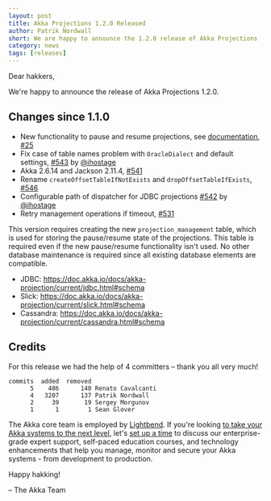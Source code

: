 ```yaml
---
layout: post
title: Akka Projections 1.2.0 Released
author: Patrik Nordwall
short: We are happy to announce the 1.2.0 release of Akka Projections
category: news
tags: [releases]
---
```


Dear hakkers,

We're happy to announce the release of Akka Projections 1.2.0.

## Changes since 1.1.0

- New functionality to pause and resume projections, see [documentation](https://doc.akka.io/docs/akka-projection/current/management.html#pause-and-resume), [#25](https://github.com/akka/akka-projection/issues/25)
- Fix case of table names problem with `OracleDialect` and default settings, [#543](https://github.com/akka/akka-projection/pull/543) by [@ihostage](https://github.com/ihostage)
- Akka 2.6.14 and Jackson 2.11.4, [#541](https://github.com/akka/akka-projection/pull/541)
- Rename `createOffsetTableIfNotExists` and `dropOffsetTableIfExists`, [#546](https://github.com/akka/akka-projection/pull/546)
- Configurable path of dispatcher for JDBC projections [#542](https://github.com/akka/akka-projection/pull/542) by [@ihostage](https://github.com/ihostage)
- Retry management operations if timeout, [#531](https://github.com/akka/akka-projection/issues/531)

This version requires creating the new `projection_management` table, which is used for storing the pause/resume state of the projections. This table is required even if the new pause/resume functionality isn't used. No other database maintenance is required since all existing database elements are compatible.

* JDBC: https://doc.akka.io/docs/akka-projection/current/jdbc.html#schema
* Slick: https://doc.akka.io/docs/akka-projection/current/slick.html#schema
* Cassandra: https://doc.akka.io/docs/akka-projection/current/cassandra.html#schema

## Credits

For this release we had the help of 4 committers – thank you all very much!

```
commits  added  removed
      5    486      140 Renato Cavalcanti
      4   3207      137 Patrik Nordwall
      2     39       19 Sergey Morgunov
      1      1        1 Sean Glover
```

The Akka core team is employed by [Lightbend](https://www.lightbend.com/). If you're looking [to take your Akka systems to the next level](https://www.lightbend.com/lightbend-subscription), let's [set up a time](https://lightbend.com/contact) to discuss our enterprise-grade expert support, self-paced education courses, and technology enhancements that help you manage, monitor and secure your Akka systems - from development to production.

Happy hakking!

– The Akka Team
